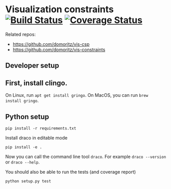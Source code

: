 # Visualization constraints [![Build Status](https://travis-ci.org/domoritz/draco.svg?branch=master)](https://travis-ci.org/domoritz/draco) [![Coverage Status](https://coveralls.io/repos/github/domoritz/draco/badge.svg?branch=master)](https://coveralls.io/github/domoritz/draco?branch=master)

Related repos:
* https://github.com/domoritz/vis-csp
* https://github.com/domoritz/vis-constraints

## Developer setup

## First, install clingo.

On Linux, run `apt get install gringo`. On MacOS, you can run `brew install gringo`.

## Python setup

`pip install -r requirements.txt`

Install draco in editable mode

`pip install -e .`

Now you can call the command line tool `draco`. For example `draco --version` or `draco --help`.

You should also be able to run the tests (and coverage report)

`python setup.py test`
